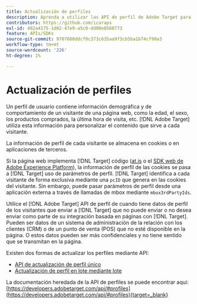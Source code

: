 ```yaml
---
title: Actualización de perfiles
description: Aprenda a utilizar las API de perfil de Adobe Target para enviar datos sobre visitantes a [!DNL Target].
contributors: https://github.com/icaraps
exl-id: 482a4175-1d02-47e9-a5c0-dd00e8560773
feature: APIs/SDKs
source-git-commit: 9707680ddcf0c373c635aa9f3cb5ba1b74cf90a3
workflow-type: tm+mt
source-wordcount: '226'
ht-degree: 1%

---
```


# Actualización de perfiles

Un perfil de usuario contiene información demográfica y de comportamiento de un visitante de una página web, como la edad, el sexo, los productos comprados, la última hora de visita, etc. [!DNL Adobe Target] utiliza esta información para personalizar el contenido que sirve a cada visitante.

La información de perfil de cada visitante se almacena en cookies o en aplicaciones de terceros.

Si la página web implementa [!DNL Target] código ([at.js](/help/dev/implement/client-side/atjs/how-atjs-works/overview.md) o el [SDK web de Adobe Experience Platform](/help/dev/implement/client-side/aep-web-sdk.md)), la información de perfil de las cookies se pasa a [!DNL Target] uso de parámetros de perfil. [!DNL Target] identifica a cada visitante de forma exclusiva mediante una `pcID` que genera en las cookies del visitante. Sin embargo, puede pasar parámetros de perfil desde una aplicación externa a través de llamadas de mbox mediante `mbox3rdPartyIds`.

Utilice el [!DNL Adobe Target] API de perfil de cuando tiene datos de perfil de los visitantes que enviar a [!DNL Target] que no puede enviar o no desea enviar como parte de su integración basada en páginas con [!DNL Target]. Pueden ser datos de un sistema de administración de la relación con los clientes (CRM) o de un punto de venta (POS) que no esté disponible en la página. O estos datos pueden ser más confidenciales y no tiene sentido que se transmitan en la página.

Existen dos formas de actualizar los perfiles mediante API:

* [API de actualización de perfil único](/help/dev/administer/profile-api/profile-single-api.md)
* [Actualización de perfil en lote mediante lote](/help/dev/administer/profile-api/profile-bulk-api.md)

La documentación heredada de la API de perfiles se puede encontrar aquí: [https://developers.adobetarget.com/api/#profiles](https://developers.adobetarget.com/api/#profiles){target=_blank}
